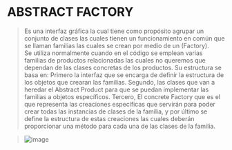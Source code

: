# ABSTRACT FACTORY
>Es una interfaz gráfica la cual tiene como propósito agrupar un conjunto de clases las cuales tienen un funcionamiento en común que se llaman familias las cuales se crean por medio de un (Factory).  
>Se utiliza normalmente cuando en el código se emplean varias familias de productos relacionadas las cuales no queremos que dependan de las clases concretas de los productos.
>Su estructura se basa en: Primero la interfaz que se encarga de definir la estructura de los objetos que crearan las familias.
>Segundo, las clases que van a heredar el Abstract Product para que se puedan implementar las familias a objetos específicos.
>Tercero, El concrete Factory que es el que representa las creaciones específicas que servirán para poder crear todas las
instancias de clases de la familia, y por último se define la estructura de estas creaciones las cuales deberán proporcionar una método para cada una de las clases de la familia.

>![image](https://user-images.githubusercontent.com/107563234/198851525-e5198e0f-598b-4497-9419-01ba52152549.png)
